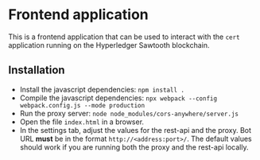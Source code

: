 # Frontend application

This is a frontend application that can be used to interact with the `cert` application running on the Hyperledger Sawtooth blockchain.

## Installation

 - Install the javascript dependencies: `npm install .`
 - Compile the javascript dependencies: `npx webpack --config webpack.config.js --mode production`
 - Run the proxy server: `node node_modules/cors-anywhere/server.js`
 - Open the file `index.html` in a browser.
 - In the settings tab, adjust the values for the rest-api and the proxy. Bot URL __must__ be in the format `http://<address:port>/`. The default values should work if you are running both the proxy and the rest-api locally.
